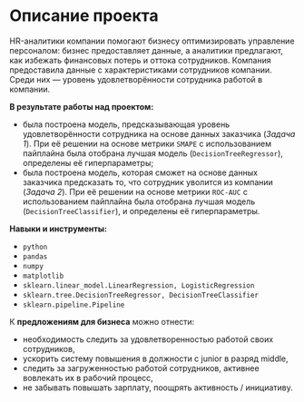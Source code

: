# Описание проекта  

HR-аналитики компании помогают бизнесу оптимизировать управление персоналом: бизнес предоставляет данные, а аналитики предлагают, как избежать финансовых потерь и оттока сотрудников. Компания предоставила данные с характеристиками сотрудников компании. Среди них — уровень удовлетворённости сотрудника работой в компании.

**В результате работы над проектом:**
- была построена модель, предсказывающая уровень удовлетворённости сотрудника на основе данных заказчика (*Задача 1*). При её решении на основе метрики `SMAPE` c использованием пайплайна была отобрана лучшая модель (`DecisionTreeRegressor`), определены её гиперпараметры;
- была построена модель, которая сможет на основе данных заказчика предсказать то, что сотрудник уволится из компании (*Задача 2*). При её решении на основе метрики `ROC-AUC` c использованием пайплайна была отобрана лучшая модель (`DecisionTreeClassifier`), и определены её гиперпараметры.

**Навыки и инструменты:**  
- `python`
- `pandas`
- `numpy`
- `matplotlib`
- `sklearn.linear_model.LinearRegression, LogisticRegression`
- `sklearn.tree.DecisionTreeRegressor, DecisionTreeClassifier`
- `sklearn.pipeline.Pipeline`

К **предложениям для бизнеса** можно отнести:

- необходимость следить за удовлетворенностью работой своих сотрудников, 
- ускорить систему повышения в должности с junior в разряд middle,
- следить за загруженностью работой сотрудников, активнее вовлекать их в рабочий процесс,
- не забывать повышать зарплату, поощрять активность / инициативу.
